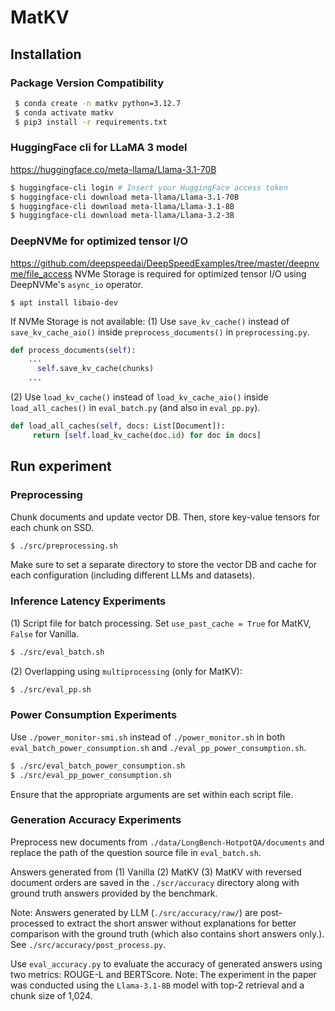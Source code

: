 # MatKV
## Installation
### Package Version Compatibility
   ```bash
    $ conda create -n matkv python=3.12.7
    $ conda activate matkv
    $ pip3 install -r requirements.txt
   ```

### HuggingFace cli for LLaMA 3 model
https://huggingface.co/meta-llama/Llama-3.1-70B
   ```bash
   $ huggingface-cli login # Insert your HuggingFace access token
   $ huggingface-cli download meta-llama/Llama-3.1-70B
   $ huggingface-cli download meta-llama/Llama-3.1-8B
   $ huggingface-cli download meta-llama/Llama-3.2-3B
   ```

### DeepNVMe for optimized tensor I/O
https://github.com/deepspeedai/DeepSpeedExamples/tree/master/deepnvme/file_access
NVMe Storage is required for optimized tensor I/O using DeepNVMe's `async_io` operator.
   ```base
   $ apt install libaio-dev
   ```
If NVMe Storage is not available:
(1) Use `save_kv_cache()` instead of `save_kv_cache_aio()` inside `preprocess_documents()` in `preprocessing.py`.

   ```python
   def process_documents(self):
       ...
         self.save_kv_cache(chunks)
       ...
   ```

(2) Use `load_kv_cache()` instead of `load_kv_cache_aio()` inside `load_all_caches()` in `eval_batch.py` (and also in `eval_pp.py`).

   ```python
   def load_all_caches(self, docs: List[Document]):
        return [self.load_kv_cache(doc.id) for doc in docs]
   ```

## Run experiment
### Preprocessing
Chunk documents and update vector DB. Then, store key-value tensors for each chunk on SSD.
   ```bash
   $ ./src/preprocessing.sh
   ```
Make sure to set a separate directory to store the vector DB and cache for each configuration (including different LLMs and datasets).

### Inference Latency Experiments
(1) Script file for batch processing. Set `use_past_cache = True` for MatKV, `False` for Vanilla.
   ```bash
   $ ./src/eval_batch.sh
   ```

(2) Overlapping using `multiprocessing` (only for MatKV):
   ```bash
   $ ./src/eval_pp.sh
   ```

### Power Consumption Experiments
Use `./power_monitor-smi.sh` instead of `./power_monitor.sh` in both `eval_batch_power_consumption.sh` and `./eval_pp_power_consumption.sh`.

   ```bash 
   $ ./src/eval_batch_power_consumption.sh
   $ ./src/eval_pp_power_consumption.sh
   ```
Ensure that the appropriate arguments are set within each script file.

### Generation Accuracy Experiments
Preprocess new documents from `./data/LongBench-HotpotQA/documents` and replace the path of the question source file in `eval_batch.sh`.

Answers generated from (1) Vanilla (2) MatKV (3) MatKV with reversed document orders are saved in the `./scr/accuracy` directory along with ground truth answers provided by the benchmark.

Note: Answers generated by LLM (`./src/accuracy/raw/`) are post-processed to extract the short answer without explanations for better comparison with the ground truth (which also contains short answers only.). See `./src/accuracy/post_process.py`.

Use `eval_accuracy.py` to evaluate the accuracy of generated answers using two metrics: ROUGE-L and BERTScore.
Note: The experiment in the paper was conducted using the `Llama-3.1-8B` model with top-2 retrieval and a chunk size of 1,024.
